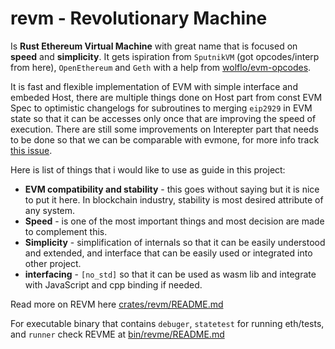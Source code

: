 # revm - Revolutionary Machine

Is **Rust Ethereum Virtual Machine** with great name that is focused on **speed** and **simplicity**. It gets ispiration from `SputnikVM` (got opcodes/interp from here), `OpenEthereum` and `Geth` with a help from [wolflo/evm-opcodes](https://github.com/wolflo/evm-opcodes). 

It is fast and flexible implementation of EVM with simple interface and embeded Host, there are multiple things done on Host part from const EVM Spec to optimistic changelogs for subroutines to merging `eip2929` in EVM state so that it can be accesses only once that are improving the speed of execution. There are still some improvements on Interepter part that needs to be done so that we can be comparable with evmone, for more info track [this issue](https://github.com/bluealloy/revm/issues/7).

Here is list of things that i would like to use as guide in this project:
- **EVM compatibility and stability** - this goes without saying but it is nice to put it here. In blockchain industry, stability is most desired attribute of any system.
- **Speed** - is one of the most important things and most decision are made to complement this.
- **Simplicity** - simplification of internals so that it can be easily understood and extended, and interface that can be easily used or integrated into other project.
- **interfacing** - `[no_std]` so that it can be used as wasm lib and integrate with JavaScript and cpp binding if needed.

Read more on REVM here [crates/revm/README.md](crates/revm/README.md)

For executable binary that contains `debuger`, `statetest` for running eth/tests, and `runner` check REVME at [bin/revme/README.md](bins/revme/README.md)
